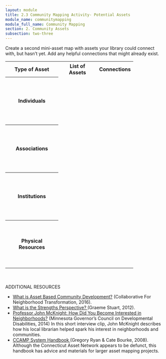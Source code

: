 ```yaml
---
layout: module
title: 2.3 Community Mapping Activity- Potential Assets
module_name: communitymapping
module_full_name: Community Mapping
section: 2. Community Assets
subsection: two-three
---
```


Create a second mini-asset map with assets your library could connect with, but hasn’t yet. Add any helpful connections that might already exist. 

<table style="width:80%">
<tr height="20px")><th>Type of Asset</th><th>List of Assets</th><th>Connections</th></tr>
<tr height="150px"><th>Individuals</th><td></td><td></td></tr>
<tr height="150px"><th>Associations</th><td></td><td></td></tr>
<tr height="150px"><th>Institutions</th><td></td><td></td></tr>
<tr height="150px"><th>Physical Resources</th><td></td><td></td></tr>
</table>
<br>
<br>

<div class="explanatory">
  <span class="box-title">ADDITIONAL RESOURCES</span>
  <ul>

<li><a href="https://resources.depaul.edu/abcd-institute/resources/Documents/WhatisAssetBasedCommunityDevelopment.pdf">What is Asset Based Community Development?</a> (Collaborative For Neighborhood Transformation, 2016)</a>.</li>

<li><a href="https://sustainingcommunity.wordpress.com/2012/05/30/what-is-the-strengths-perspective/">What is the Strengths Perspective? </a> (Graeme Stuart, 2012).</li>

<li><a href="https://www.youtube.com/watch?v=LW-XOqsOzuE&feature=youtu.be">Professor John McKnight: How Did You Become Interested in Neighborhoods?</a> (Minnesota Governor’s Council on Developmental Disabilities, 2014) In this short interview clip, John McKnight describes how his local librarian helped spark his interest in neighborhoods and communities.</li>

<li><a href="http://www.nurturedevelopment.org/wp-content/uploads/2016/01/Asset-Mapping-CCAMP_System_Handbook.pdf">CCAMP System Handbook </a> (Gregory Ryan & Cate Bourke, 2008). Although the Connecticut Asset Network appears to be defunct, this handbook has advice and materials for larger asset mapping projects.</li>
 </ul>
 </div>
